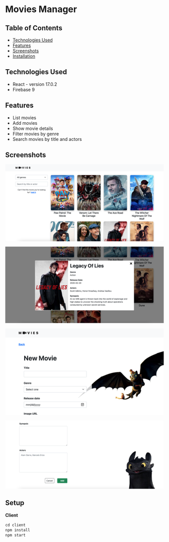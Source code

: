 # Movies Manager

## Table of Contents

- [Technologies Used](#technologies-used)
- [Features](#features)
- [Screenshots](#screenshots)
- [Installation](#setup)

## Technologies Used

- React - version 17.0.2
- Firebase 9

## Features

- List movies
- Add movies
- Show movie details
- Filter movies by genre
- Search movies by title and actors

## Screenshots

![pic1](./pics/v3-1.png)

![pic2](./pics/v3-2.png)

![pic3](./pics/v3-3.png)

![pic4](./pics/v3-4.png)

## Setup

**Client**

```
cd client
npm install
npm start

```
